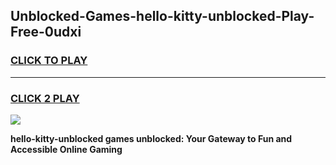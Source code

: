 
## Unblocked-Games-hello-kitty-unblocked-Play-Free-0udxi
<h3>
<a href="https://premium76.site?title=hello-kitty-unblocked&ref=20M">CLICK TO PLAY</a></h3>
<hr>

<h3>
<a href="https://premium76.site?title=hello-kitty-unblocked&ref=20M">CLICK 2 PLAY</a>
  
</h3>

<a href="https://premium76.site?title=hello-kitty-unblocked&ref=19M"><img src="https://clearcache.store/games.png"></a>


**hello-kitty-unblocked games unblocked: Your Gateway to Fun and Accessible Online Gaming**
